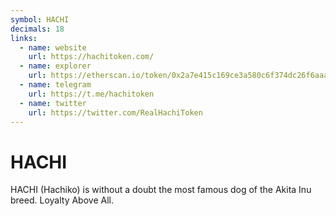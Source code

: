 ```yaml
---
symbol: HACHI
decimals: 18
links:
  - name: website
    url: https://hachitoken.com/
  - name: explorer
    url: https://etherscan.io/token/0x2a7e415c169ce3a580c6f374dc26f6aaad1eccfe
  - name: telegram
    url: https://t.me/hachitoken
  - name: twitter
    url: https://twitter.com/RealHachiToken
---
```


# HACHI

HACHI (Hachiko) is without a doubt the most famous dog of the Akita Inu breed. Loyalty Above All.
